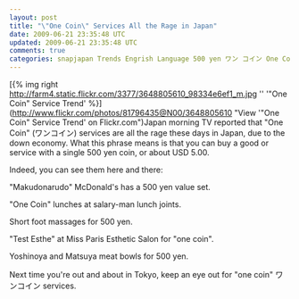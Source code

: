 ```yaml
---           
layout: post
title: "\"One Coin\" Services All the Rage in Japan"
date: 2009-06-21 23:35:48 UTC
updated: 2009-06-21 23:35:48 UTC
comments: true
categories: snapjapan Trends Engrish Language 500 yen ワン コイン One Coin
---
```

 

[{% img right http://farm4.static.flickr.com/3377/3648805610_98334e6ef1_m.jpg '' '"One Coin" Service Trend' %}](http://www.flickr.com/photos/81796435@N00/3648805610 "View '"One Coin" Service Trend' on Flickr.com")Japan morning TV reported that "One Coin" (ワンコイン) services are all the rage these days in Japan, due to the down economy. What this phrase means is that you can buy a good or service with a single 500 yen coin, or about USD 5.00. 


Indeed, you can see them here and there: 





"Makudonarudo" McDonald's has a 500 yen value set.


"One Coin" lunches at salary-man lunch joints.


Short foot massages for 500 yen.


"Test Esthe" at Miss Paris Esthetic Salon for "one coin".


Yoshinoya and Matsuya meat bowls for 500 yen.





Next time you're out and about in Tokyo, keep an eye out for "one coin" ワンコイン services. 

